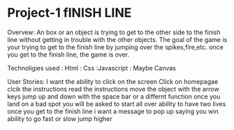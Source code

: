 # Project-1 fINISH LINE

Overvew: An box or an object is trying to get to the other side to the finish line without getting in trouble with the other objects. The goal of the game is your trying to get to the finish line by jumping over the spikes,fire,etc. once you get to the finish line, the game is over.

Technoligies used
: Html
: Css
:Javascript
: Maybe Canvas

User Stories: I want the ability to click on the screen
Click on homepagae
clcik the instructions
read the instructions
move the object with the arrow keys
jump up and down with the space bar or a differnt function
once you land on a bad spot you will be asked to start all over
ability to have two lives
once you get to the finish line i want a message to pop up saying you win
ability to go fast or slow
jump higher
